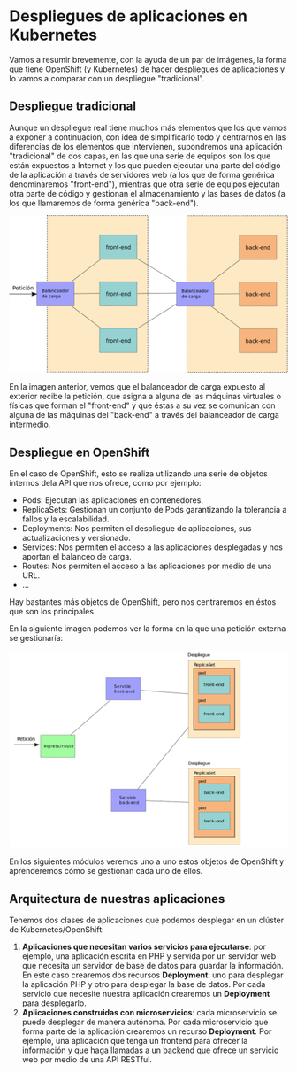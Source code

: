 # Despliegues de aplicaciones en Kubernetes

Vamos a resumir brevemente, con la ayuda de un par de imágenes, la forma que tiene OpenShift (y Kubernetes) de hacer despliegues de aplicaciones y lo vamos a comparar con un despliegue "tradicional".

## Despliegue tradicional

Aunque un despliegue real tiene muchos más elementos que los que vamos a exponer a continuación, con idea de simplificarlo todo y centrarnos en las diferencias de los elementos que intervienen, supondremos una aplicación "tradicional" de dos capas, en las que una serie de equipos son los que están expuestos a Internet y los que pueden ejecutar una parte del código de la aplicación a través de servidores web (a los que de forma genérica denominaremos "front-end"), mientras que otra serie de equipos ejecutan otra parte de código y gestionan el almacenamiento y las bases de datos (a los que llamaremos de forma genérica "back-end").

![esquema_tradicional](img/esquema-tradicional.png)

En la imagen anterior, vemos que el balanceador de carga expuesto al exterior recibe la petición, que asigna a alguna de las máquinas virtuales o físicas que forman el "front-end" y que éstas a su vez se comunican con alguna de las máquinas del "back-end" a través del
balanceador de carga intermedio.

## Despliegue en OpenShift

En el caso de OpenShift, esto se realiza utilizando una serie de objetos internos dela API que nos ofrece, como por ejemplo:
* Pods: Ejecutan las aplicaciones en contenedores.
* ReplicaSets: Gestionan un conjunto de Pods garantizando la tolerancia a fallos y la escalabilidad.
* Deployments: Nos permiten el despliegue de aplicaciones, sus actualizaciones y versionado. 
* Services: Nos permiten el acceso a las aplicaciones desplegadas y nos aportan el balanceo de carga.
* Routes: Nos permiten el acceso a las aplicaciones por medio de una URL.
* ... 

Hay bastantes más objetos de OpenShift, pero nos centraremos en éstos que son los principales. 

En la siguiente imagen podemos ver la forma en la que una petición externa se gestionaría:

![esquema_os](img/esquema-os.png)

En los siguientes módulos veremos uno a uno estos objetos de OpenShift y aprenderemos  cómo se gestionan cada uno de ellos.

## Arquitectura de nuestras aplicaciones

Tenemos dos clases de aplicaciones que podemos desplegar en un clúster de Kubernetes/OpenShift:

1. **Aplicaciones que necesitan varios servicios para ejecutarse**: por ejemplo, una aplicación escrita en PHP y servida por un servidor web que necesita un servidor de base de datos para guardar la información. En este caso crearemos dos recursos **Deployment**: uno para desplegar la aplicación PHP y otro para desplegar la base de datos. Por cada servicio que necesite nuestra aplicación crearemos un **Deployment** para desplegarlo.
2. **Aplicaciones construidas con microservicios**: cada microservicio se puede desplegar de manera autónoma. Por cada microservicio que forma parte de la aplicación crearemos un recurso **Deployment**. Por ejemplo, una aplicación que tenga un frontend para ofrecer la información y que haga llamadas a un backend que ofrece un servicio web por medio de una API RESTful.